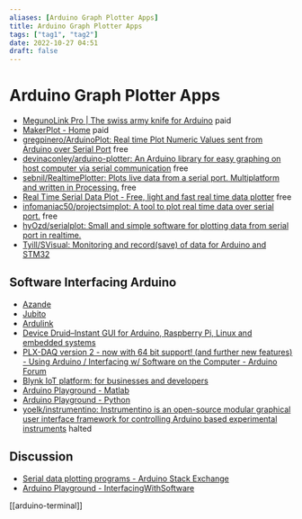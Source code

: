 ```yaml
---
aliases: [Arduino Graph Plotter Apps]
title: Arduino Graph Plotter Apps
tags: ["tag1", "tag2"]
date: 2022-10-27 04:51
draft: false
---
```


# Arduino Graph Plotter Apps

- [MegunoLink Pro | The swiss army knife for Arduino](https://www.megunolink.com/) paid
- [MakerPlot - Home](http://www.makerplot.com/) paid
- [gregpinero/ArduinoPlot: Real time Plot Numeric Values sent from Arduino over Serial Port](https://github.com/gregpinero/ArduinoPlot) free
- [devinaconley/arduino-plotter: An Arduino library for easy graphing on host computer via serial communication](https://github.com/devinaconley/arduino-plotter) free
- [sebnil/RealtimePlotter: Plots live data from a serial port. Multiplatform and written in Processing.](https://github.com/sebnil/RealtimePlotter) free
- [Real Time Serial Data Plot - Free, light and fast real time data plotter](http://www.fast-product-development.com/real-time-serial-data-plot.html) free
- [infomaniac50/projectsimplot: A tool to plot real time data over serial port.](https://github.com/infomaniac50/projectsimplot) free
- [hyOzd/serialplot: Small and simple software for plotting data from serial port in realtime.](https://github.com/hyOzd/serialplot)
- [Tyill/SVisual: Monitoring and record(save) of data for Arduino and STM32](https://github.com/Tyill/SVisual)

## Software Interfacing Arduino

- [Azande](https://zeijlonsystems.se/products/azande/)
- [Jubito](http://jubito.org/index.html)
- [Ardulink](https://github.com/Ardulink)
- [Device Druid–Instant GUI for Arduino, Raspberry Pi, Linux and embedded systems](https://devicedruid.com/)
- [PLX-DAQ version 2 - now with 64 bit support! (and further new features) - Using Arduino / Interfacing w/ Software on the Computer - Arduino Forum](https://forum.arduino.cc/t/plx-daq-version-2-now-with-64-bit-support-and-further-new-features/420628/2)
- [Blynk IoT platform: for businesses and developers](https://blynk.io/)
- [Arduino Playground - Matlab](https://playground.arduino.cc/Interfacing/Matlab/)
- [Arduino Playground - Python](https://playground.arduino.cc/Interfacing/Python/)
- [yoelk/instrumentino: Instrumentino is an open-source modular graphical user interface framework for controlling Arduino based experimental instruments](https://github.com/yoelk/instrumentino) halted

## Discussion

- [Serial data plotting programs - Arduino Stack Exchange](https://arduino.stackexchange.com/questions/1180/serial-data-plotting-programs)
- [Arduino Playground - InterfacingWithSoftware](https://playground.arduino.cc/Main/InterfacingWithSoftware/)


[[arduino-terminal]]
